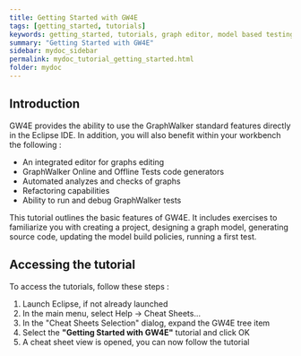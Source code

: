 ```yaml
---
title: Getting Started with GW4E
tags: [getting_started, tutorials]
keywords: getting_started, tutorials, graph editor, model based testing, graphwalker, Eclipse plugin, GraphWalker Eclipse Plugin
summary: "Getting Started with GW4E"
sidebar: mydoc_sidebar
permalink: mydoc_tutorial_getting_started.html
folder: mydoc
---
```


## Introduction
GW4E provides the ability to use the GraphWalker standard features directly in the Eclipse IDE. In addition, you will also benefit within your workbench the following : 


* An integrated editor for graphs editing
* GraphWalker Online and Offline Tests code generators
* Automated analyzes and checks of graphs
* Refactoring capabilities
* Ability to run and debug GraphWalker tests
   
This tutorial outlines the basic features of GW4E. It includes exercises to familiarize you with creating a project, designing a graph model, 
generating source code, updating the model build policies, running a first test.

## Accessing the tutorial
 
To access the tutorials, follow these steps :
 
 1. Launch Eclipse, if not already launched
 2. In the main menu, select Help -> Cheat Sheets...
 3. In the "Cheat Sheets Selection" dialog, expand the GW4E tree item
 4. Select the <b>"Getting Started with GW4E"</b> tutorial and click OK
 5. A cheat sheet view is opened, you can now follow the tutorial

 

